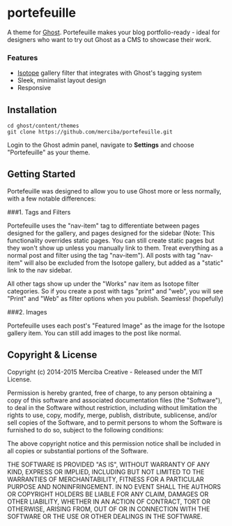 # portefeuille

A theme for [Ghost](http://github.com/tryghost/ghost/). Portefeuille makes your blog portfolio-ready - ideal for designers who want to try out Ghost as a CMS to showcase their work.

### Features

* [Isotope](http://isotope.metafizzy.co/) gallery filter that integrates with Ghost's tagging system
* Sleek, minimalist layout design
* Responsive

## Installation

```
cd ghost/content/themes
git clone https://github.com/merciba/portefeuille.git
```

Login to the Ghost admin panel, navigate to **Settings** and choose "Portefeuille" as your theme.

## Getting Started

Portefeuille was designed to allow you to use Ghost more or less normally, with a few notable differences:

###1. Tags and Filters

Portefeuille uses the "nav-item" tag to differentiate between pages designed for the gallery, and pages designed for the sidebar (Note: This functionality overrides static pages. You can still create static pages but they won't show up unless you manually link to them. Treat everything as a normal post and filter using the tag "nav-item"). All posts with tag "nav-item" will also be excluded from the Isotope gallery, but added as a "static" link to the nav sidebar.

All other tags show up under the "Works" nav item as Isotope filter categories. So if you create a post with tags "print" and "web", you will see "Print" and "Web" as filter options when you publish. Seamless! (hopefully)

###2. Images

Portefeuille uses each post's "Featured Image" as the image for the Isotope gallery item. You can still add images to the post like normal. 

## Copyright & License

Copyright (c) 2014-2015 Merciba Creative - Released under the MIT License.

Permission is hereby granted, free of charge, to any person obtaining a copy of this software and associated documentation files (the "Software"), to deal in the Software without restriction, including without limitation the rights to use, copy, modify, merge, publish, distribute, sublicense, and/or sell copies of the Software, and to permit persons to whom the Software is furnished to do so, subject to the following conditions:

The above copyright notice and this permission notice shall be included in all copies or substantial portions of the Software.

THE SOFTWARE IS PROVIDED "AS IS", WITHOUT WARRANTY OF ANY KIND, EXPRESS OR IMPLIED, INCLUDING BUT NOT LIMITED TO THE WARRANTIES OF MERCHANTABILITY, FITNESS FOR A PARTICULAR PURPOSE AND
NONINFRINGEMENT. IN NO EVENT SHALL THE AUTHORS OR COPYRIGHT HOLDERS BE LIABLE FOR ANY CLAIM, DAMAGES OR OTHER LIABILITY, WHETHER IN AN ACTION OF CONTRACT, TORT OR OTHERWISE, ARISING FROM, OUT OF OR IN CONNECTION WITH THE SOFTWARE OR THE USE OR OTHER DEALINGS IN THE SOFTWARE.
